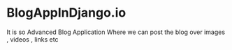# BlogAppInDjango.io
It is so Advanced Blog Application Where we can post the blog over images , videos , links etc 
